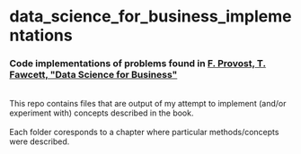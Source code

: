 # data_science_for_business_implementations
### Code implementations of problems found in [F. Provost, T. Fawcett, "Data Science for Business"](https://data-science-for-biz.com/)
<br>
This repo contains files that are output of my attempt to implement (and/or experiment with) concepts described in the book.
<br><br>
Each folder coresponds to a chapter where particular methods/concepts were described.